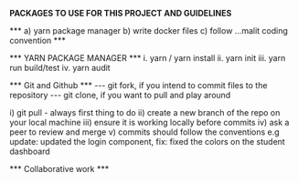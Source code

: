 **PACKAGES TO USE FOR THIS PROJECT AND GUIDELINES**

*** a) yarn package manager b) write docker files c) follow ...malit coding convention ***

*** YARN PACKAGE MANAGER ***
i. yarn / yarn install
ii. yarn init
iii. yarn run build/test
iv. yarn audit

*** Git and Github *** 
--- git fork, if you intend to commit files to the repository
--- git clone, if you want to pull and play around

i) git pull - always first thing to do
ii) create a new branch of the repo on your local machine
iii) ensure it is working locally before commits
iv) ask a peer to review and merge
v) commits should follow the conventions e.g update: updated the login component, fix: fixed the colors on the student dashboard

*** Collaborative work ***


